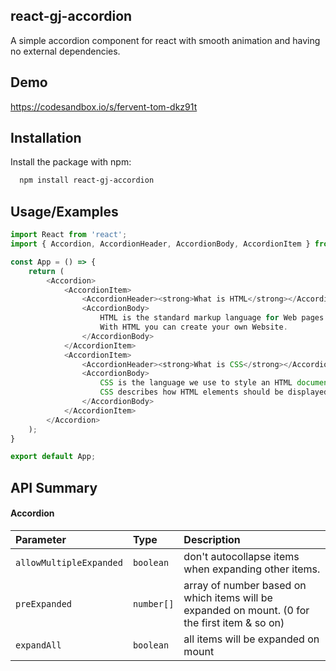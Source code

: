## react-gj-accordion

A simple accordion component for react with smooth animation and having no external dependencies.

## Demo

https://codesandbox.io/s/fervent-tom-dkz91t


## Installation

Install the package with npm:

```bash
  npm install react-gj-accordion
```

## Usage/Examples

```javascript
import React from 'react';
import { Accordion, AccordionHeader, AccordionBody, AccordionItem } from "react-gj-accordion";

const App = () => {
    return (
        <Accordion>
            <AccordionItem>
                <AccordionHeader><strong>What is HTML</strong></AccordionHeader>
                <AccordionBody>
                    HTML is the standard markup language for Web pages.
                    With HTML you can create your own Website.                   
                </AccordionBody>
            </AccordionItem>
            <AccordionItem>
                <AccordionHeader><strong>What is CSS</strong></AccordionHeader>
                <AccordionBody>
                    CSS is the language we use to style an HTML document.
                    CSS describes how HTML elements should be displayed.                   
                </AccordionBody>
            </AccordionItem>
        </Accordion>
    );
}

export default App;

```
## API Summary

#### Accordion

| Parameter | Type     | Description                |
| :-------- | :------- | :------------------------- |
| `allowMultipleExpanded` | `boolean` | don't autocollapse items when expanding other items. |
| `preExpanded` | `number[]` | array of number based on which items will be expanded on mount. (0 for the first item & so on) |
| `expandAll` | `boolean` | all items will be expanded on mount |


